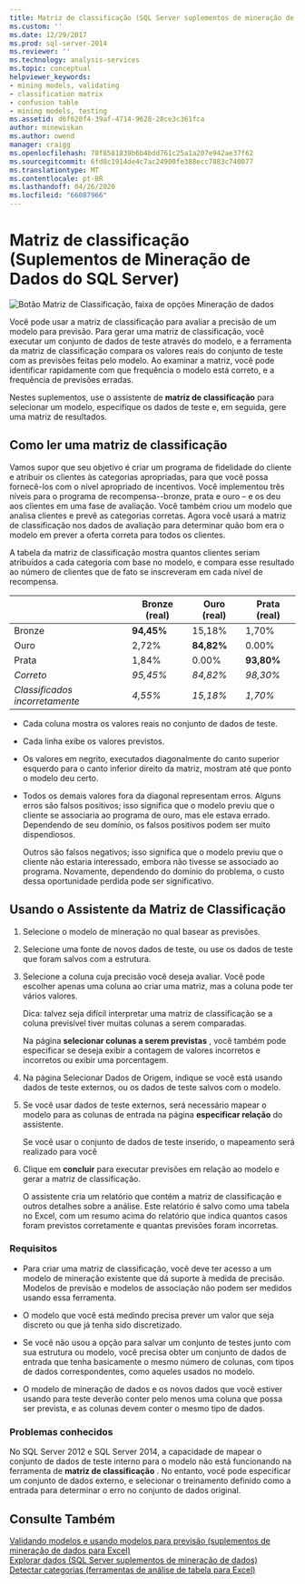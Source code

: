 ```yaml
---
title: Matriz de classificação (SQL Server suplementos de mineração de dados) | Microsoft Docs
ms.custom: ''
ms.date: 12/29/2017
ms.prod: sql-server-2014
ms.reviewer: ''
ms.technology: analysis-services
ms.topic: conceptual
helpviewer_keywords:
- mining models, validating
- classification matrix
- confusion table
- mining models, testing
ms.assetid: d6f620f4-39af-4714-9628-28ce3c361fca
author: minewiskan
ms.author: owend
manager: craigg
ms.openlocfilehash: 78f8581839b6b4bdd761c25a1a207e942ae37f62
ms.sourcegitcommit: 6fd8c1914de4c7ac24900fe388ecc7883c740077
ms.translationtype: MT
ms.contentlocale: pt-BR
ms.lasthandoff: 04/26/2020
ms.locfileid: "66087966"
---
```

# <a name="classification-matrix-sql-server-data-mining-add-ins"></a>Matriz de classificação (Suplementos de Mineração de Dados do SQL Server)
  ![Botão Matriz de Classificação, faixa de opções Mineração de dados](media/dmc-cmatrix.gif "Botão Matriz de Classificação, faixa de opções Mineração de dados")  
  
 Você pode usar a matriz de classificação para avaliar a precisão de um modelo para previsão. Para gerar uma matriz de classificação, você executar um conjunto de dados de teste através do modelo, e a ferramenta da matriz de classificação compara os valores reais do conjunto de teste com as previsões feitas pelo modelo. Ao examinar a matriz, você pode identificar rapidamente com que frequência o modelo está correto, e a frequência de previsões erradas.  
  
 Nestes suplementos, use o assistente de **matriz de classificação** para selecionar um modelo, especifique os dados de teste e, em seguida, gere uma matriz de resultados.  
  
## <a name="how-to-read-a-classification-matrix"></a>Como ler uma matriz de classificação  
 Vamos supor que seu objetivo é criar um programa de fidelidade do cliente e atribuir os clientes às categorias apropriadas, para que você possa fornecê-los com o nível apropriado de incentivos. Você implementou três níveis para o programa de recompensa--bronze, prata e ouro – e os deu aos clientes em uma fase de avaliação. Você também criou um modelo que analisa clientes e prevê as categorias corretas. Agora você usará a matriz de classificação nos dados de avaliação para determinar quão bom era o modelo em prever a oferta correta para todos os clientes.  
  
 A tabela da matriz de classificação mostra quantos clientes seriam atribuídos a cada categoria com base no modelo, e compara esse resultado ao número de clientes que de fato se inscreveram em cada nível de recompensa.  
  
||Bronze (real)|Ouro (real)|Prata (real)|  
|-|-----------------------|---------------------|-----------------------|  
|Bronze|**94,45%**|15,18%|1,70%|  
|Ouro|2,72%|**84,82%**|0.00%|  
|Prata|1,84%|0.00%|**93,80%**|  
|*Correto*|*95,45%*|*84,82%*|*98,30%*|  
|*Classificados incorretamente*|*4,55%*|*15,18%*|*1,70%*|  
  
-   Cada coluna mostra os valores reais no conjunto de dados de teste.  
  
-   Cada linha exibe os valores previstos.  
  
-   Os valores em negrito, executados diagonalmente do canto superior esquerdo para o canto inferior direito da matriz, mostram até que ponto o modelo deu certo.  
  
-   Todos os demais valores fora da diagonal representam erros. Alguns erros são falsos positivos; isso significa que o modelo previu que o cliente se associaria ao programa de ouro, mas ele estava errado.  Dependendo de seu domínio, os falsos positivos podem ser muito dispendiosos.  
  
     Outros são falsos negativos; isso significa que o modelo previu que o cliente não estaria interessado, embora não tivesse se associado ao programa. Novamente, dependendo do domínio do problema, o custo dessa oportunidade perdida pode ser significativo.  
  
## <a name="using-the-classification-matrix-wizard"></a>Usando o Assistente da Matriz de Classificação  
  
1.  Selecione o modelo de mineração no qual basear as previsões.  
  
2.  Selecione uma fonte de novos dados de teste, ou use os dados de teste que foram salvos com a estrutura.  
  
3.  Selecione a coluna cuja precisão você deseja avaliar. Você pode escolher apenas uma coluna ao criar uma matriz, mas a coluna pode ter vários valores.  
  
     Dica: talvez seja difícil interpretar uma matriz de classificação se a coluna previsível tiver muitas colunas a serem comparadas.  
  
     Na página **selecionar colunas a serem previstas** , você também pode especificar se deseja exibir a contagem de valores incorretos e incorretos ou exibir uma porcentagem.  
  
4.  Na página Selecionar Dados de Origem, indique se você está usando dados de teste externos, ou os dados de teste salvos com o modelo.  
  
5.  Se você usar dados de teste externos, será necessário mapear o modelo para as colunas de entrada na página **especificar relação** do assistente.  
  
     Se você usar o conjunto de dados de teste inserido, o mapeamento será realizado para você  
  
6.  Clique em **concluir** para executar previsões em relação ao modelo e gerar a matriz de classificação.  
  
     O assistente cria um relatório que contém a matriz de classificação e outros detalhes sobre a análise. Este relatório é salvo como uma tabela no Excel, com um resumo acima do relatório que indica quantos casos foram previstos corretamente e quantas previsões foram incorretas.  
  
### <a name="requirements"></a>Requisitos  
  
-   Para criar uma matriz de classificação, você deve ter acesso a um modelo de mineração existente que dá suporte à medida de precisão. Modelos de previsão e modelos de associação não podem ser medidos usando essa ferramenta.  
  
-   O modelo que você está medindo precisa prever um valor que seja discreto ou que já tenha sido discretizado.  
  
-   Se você não usou a opção para salvar um conjunto de testes junto com sua estrutura ou modelo, você precisa obter um conjunto de dados de entrada que tenha basicamente o mesmo número de colunas, com tipos de dados correspondentes, como aqueles usados no modelo.  
  
-   O modelo de mineração de dados e os novos dados que você estiver usando para teste deverão conter pelo menos uma coluna que possa ser prevista, e as colunas devem conter o mesmo tipo de dados.  
  
### <a name="known-issues"></a>Problemas conhecidos  
 No SQL Server 2012 e SQL Server 2014, a capacidade de mapear o conjunto de dados de teste interno para o modelo não está funcionando na ferramenta de **matriz de classificação** . No entanto, você pode especificar um conjunto de dados externo, e selecionar o treinamento definido como a entrada para determinar o erro no conjunto de dados original.  
  
## <a name="see-also"></a>Consulte Também  
 [Validando modelos e usando modelos para previsão &#40;suplementos de mineração de dados para Excel&#41;](validating-models-and-using-models-for-prediction-data-mining-add-ins-for-excel.md)   
 [Explorar dados &#40;SQL Server suplementos de mineração de dados&#41;](explore-data-sql-server-data-mining-add-ins.md)   
 [Detectar categorias &#40;ferramentas de análise de tabela para Excel&#41;](detect-categories-table-analysis-tools-for-excel.md)  
  
  
